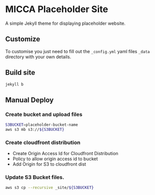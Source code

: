 # MICCA Placeholder Site

A simple Jekyll theme for displaying placeholder website.

## Customize
To customise you just need to fill out the `_config.yml` yaml files `_data` directory with your own details.

## Build site
```sh
jekyll b
```
## Manual Deploy

### Create bucket and upload files

```sh
S3BUCKET=placeholder-bucket-name
aws s3 mb s3://${S3BUCKET}
```

### Create cloudfront distribution
- Create Origin Access Id for Cloudfront Distribution
- Policy to allow origin access id to bucket
- Add Origin for S3 to cloudfront dist

### Update S3 Bucket files.

```sh
aws s3 cp --recursive _site/${S3BUCKET}
```

